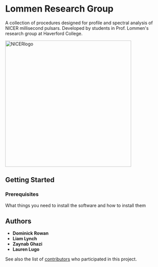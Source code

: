 # Lommen Research Group

A collection of procedures designed for profile and spectral analysis of NICER millisecond pulsars. Developed by students in Prof. Lommen's research group at Haverford College. 

<a href="https://gameon.nasa.gov/projects/deep-space-x-ray-navigation-and-communication/"><img src="https://gameon.nasa.gov/files/2017/03/nicer_logo.png" title="NICERlogo" alt="NICERlogo" width="400"></a>

## Getting Started


### Prerequisites

What things you need to install the software and how to install them

## Authors

* **Dominick Rowan**
* **Liam Lynch**
* **Zaynab Ghazi**
* **Lauren Lugo**

See also the list of [contributors](https://github.com/dmrowan/LommenResearchGroup/contributors) who participated in this project.

